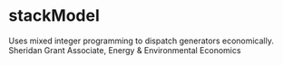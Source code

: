 # stackModel
Uses mixed integer programming to dispatch generators economically.
Sheridan Grant
Associate, Energy & Environmental Economics
